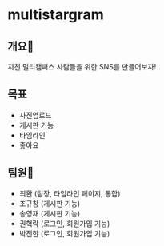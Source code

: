 # multistargram


## 개요&#128640;

지친 멀티캠퍼스 사람들을 위한 SNS를 만들어보자!

## 목표
- 사진업로드
- 게시판 기능
- 타임라인
- 좋아요


## 팀원&#127850;

- 최환 (팀장, 타임라인 페이지, 통합)
- 조규창 (게시판 기능)
- 송영재 (게시판 기능)
- 권혁락 (로그인, 회원가입 기능)
- 박진한 (로그인, 회원가입 기능)





